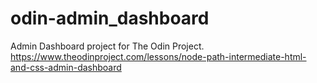 # odin-admin_dashboard

Admin Dashboard project for The Odin Project.
https://www.theodinproject.com/lessons/node-path-intermediate-html-and-css-admin-dashboard